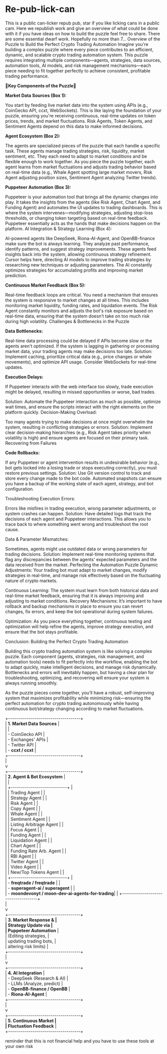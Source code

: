 # Re-pub-lick-can
This is a public can-licker repub pub, star if you like licking cans in a public cam. 
Here we republish work and give an overview of what could be done with it if you have ideas on how to build the puzzle feel free to share. 
There are some essential dwarf work. Hopefully no more than 7...
Overview of the Puzzle to Build the Perfect Crypto Trading Automation
Imagine you're building a complex puzzle where every piece contributes to an efficient, dynamic, and scalable crypto trading automation system. This puzzle requires integrating multiple components—agents, strategies, data sources, automation tools, AI models, and risk management mechanisms—each piece needing to fit together perfectly to achieve consistent, profitable trading performance.

🧩**Key Components of the Puzzle**🧩

**Market Data Sources (Box 1):**

You start by feeding live market data into the system using APIs (e.g., CoinGecko API, ccxt, WebSockets). This is like laying the foundation of your puzzle, ensuring you're receiving continuous, real-time updates on token prices, trends, and market fluctuations.
Risk Agents, Token Agents, and Sentiment Agents depend on this data to make informed decisions.

**Agent Ecosystem (Box 2):**

The agents are specialized pieces of the puzzle that each handle a specific task. These agents manage trading strategies, risk, liquidity, market sentiment, etc. They each need to adapt to market conditions and be flexible enough to work together.
As you piece the puzzle together, each agent learns from market fluctuations and adjusts trading behavior based on real-time data (e.g., Whale Agent spotting large market movers, Risk Agent adjusting position sizes, Sentiment Agent analyzing Twitter trends).

**Puppeteer Automation (Box 3):**

Puppeteer is your automation tool that brings all the dynamic changes into play. It takes the insights from the agents (like Risk Agent, Chart Agent, and Funding Agent) and automates the UI updates to trading dashboards.
This is where the system intervenes—modifying strategies, adjusting stop-loss thresholds, or changing token targeting based on real-time feedback. Puppeteer essentially acts as the hands that make decisions happen on the platform.
AI Integration & Strategy Learning (Box 4):

AI-powered agents like DeepSeek, Riona-AI-Agent, and OpenBB-finance make sure the bot is always learning. They analyze past performance, identify patterns, and suggest strategy improvements.
These agents feed insights back into the system, allowing continuous strategy refinement. Cursor helps here, directing AI models to improve trading strategies by researching new techniques or adjusting parameters.
The AI constantly optimizes strategies for accumulating profits and improving market prediction.

**Continuous Market Feedback (Box 5):**

Real-time feedback loops are critical. You need a mechanism that ensures the system is responsive to market changes at all times. This includes monitoring market liquidity, funding rates, and liquidation events.
The Risk Agent constantly monitors and adjusts the bot's risk exposure based on real-time data, ensuring that the system doesn’t take on too much risk during high volatility.
Challenges & Bottlenecks in the Puzzle

**Data Bottlenecks:**

Real-time data processing could be delayed if APIs become slow or the agents aren't optimized. If the system is lagging in gathering or processing market data, your trading agents may make decisions too late.
Solution: Implement caching, prioritize critical data (e.g., price changes or whale movements), and optimize API usage. Consider WebSockets for real-time updates.

**Execution Delays:**

If Puppeteer interacts with the web interface too slowly, trade execution might be delayed, resulting in missed opportunities or worse, bad trades.

Solution: Automate the Puppeteer interaction as much as possible, optimize wait times, and ensure the scripts interact with the right elements on the platform quickly.
Decision-Making Overload:

Too many agents trying to make decisions at once might overwhelm the system, resulting in conflicting strategies or errors.
Solution: Implement clear decision-making hierarchies (e.g., Risk Agent takes priority when volatility is high) and ensure agents are focused on their primary task.
Recovering from Failures

**Code Rollbacks:**

If any Puppeteer or agent intervention results in undesirable behavior (e.g., bot gets locked into a losing trade or stops executing correctly), you must restore previous settings.
Solution: Use Git version control to track and store every change made to the bot code. Automated snapshots can ensure you have a backup of the working state of each agent, strategy, and bot configuration.

Troubleshooting Execution Errors:

Errors like misfires in trading execution, wrong parameter adjustments, or system crashes can happen.
Solution: Have detailed logs that track the decisions of each agent and Puppeteer interactions. This allows you to trace back to where something went wrong and troubleshoot the root cause.

Data & Parameter Mismatches:

Sometimes, agents might use outdated data or wrong parameters for trading decisions.
Solution: Implement real-time monitoring systems that flag any discrepancies between the agents' expected parameters and the data received from the market.
Perfecting the Automation Puzzle
Dynamic Adjustments: Your trading bot must adapt to market changes, modify strategies in real-time, and manage risk effectively based on the fluctuating nature of crypto markets.

Continuous Learning: The system must learn from both historical data and real-time market feedback, ensuring that it is always improving and adjusting to market conditions.
Recovery Mechanisms: It’s important to have rollback and backup mechanisms in place to ensure you can revert changes, fix errors, and keep the bot operational during system failures.

Optimization: As you piece everything together, continuous testing and optimization will help refine the agents, improve strategy execution, and ensure that the bot stays profitable.

Conclusion: Building the Perfect Crypto Trading Automation

Building this crypto trading automation system is like solving a complex puzzle. Each component (agents, strategies, risk management, and automation tools) needs to fit perfectly into the workflow, enabling the bot to adapt quickly, make intelligent decisions, and manage risk dynamically. Bottlenecks and errors will inevitably happen, but having a clear plan for troubleshooting, optimizing, and recovering will ensure your system is always running smoothly.

As the puzzle pieces come together, you’ll have a robust, self-improving system that maximizes profitability while minimizing risk—ensuring the perfect automation for crypto trading autonomously while having continuous bot/strategy changing according to market fluctuations.

+------------------------------------+          
|  **1. Market Data Sources**        |       
|                                    |        
|  - CoinGecko API                   |        
|  - Exchanges' APIs                 |        
|  - Twitter API                     |        
|  - **ccxt / ccxt**                  |       
+------------------------------------+       
            |                               
            v                                
+------------------------------------+           
|  **2. Agent & Bot Ecosystem**      |       
|                                    |       
|  +----------------------------+    |    
|  | Trading Agent              |    |    
|  | Strategy Agent             |    |    
|  | Risk Agent                 |    |    
|  | Copy Agent                 |    |    
|  | Whale Agent                |    |    
|  | Sentiment Agent            |    |    
|  | Listing Arbitrage Agent    |    |    
|  | Focus Agent                |    |    
|  | Funding Agent              |    |    
|  | Liquidation Agent          |    |    
|  | Chart Agent                |    |    
|  | Funding Rate Arb. Agent    |    |    
|  | RBI Agent                  |    |    
|  | Twitter Agent              |    |    
|  | Video Agent                |    |    
|  | New/Top Tokens Agent       |    |    
|  +----------------------------+    |    
|  - **freqtrade / freqtrade**      |    |  
|  - **superagent-ai / superagent** |    |  
|  - **moondevonyt / moon-dev-ai-agents-for-trading**|  |
+------------------------------------+       
            |                               
            v                                
+------------------------------------+          
|  **3. Market Response &           |   
|      Strategy Update via          |   
|      Puppeteer Automation**       |   
|  (Editing strategies,             |    
|   updating trading bots,          |   
|   altering risk limits)           |    
+------------------------------------+            
            |                                
            v                                  
+------------------------------------+          
|  **4. AI Integration**             |   
|  - DeepSeek (Research & AI)       |    
|  - LLMs (Analyze, predict)        |    
|  - **OpenBB-finance / OpenBB**     |    
|  - **Riona-AI-Agent**              |    
+------------------------------------+          
            |                                
            v                                  
+------------------------------------+          
|  **5. Continuous Market           |    
|      Fluctuation Feedback**       |    
+------------------------------------+       

reminder that this is not financial help and you have to use these tools at your own risk


